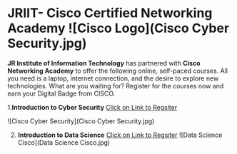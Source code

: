 # JRIIT- Cisco Certified Networking Academy  ![Cisco Logo](Cisco Cyber Security.jpg)
**JR Institute of Information Technology** has partnered with **Cisco Networking Academy** to offer the following online, self-paced courses. All you need is a laptop, internet connection, and the desire to explore new technologies. What are you waiting for? Register for the courses now and earn your Digital Badge from CISCO.

1.**Introduction to Cyber Security** [Click on Link to Regsiter](https://skillsforall.com/course/introduction-to-cybersecurity?courseLang=en-US&instance_id=8d91886e-bc09-49ca-b0af-1bb816d49a00)

![Cisco Cyber Security](Cisco Cyber Security.jpg)


2. **Introduction to Data Science** [Click on Link to Regsiter](https://skillsforall.com/course/introduction-data-science?courseLang=en-US&instance_id=61f18b95-945c-45d0-87e5-0d47bd241059)
![Data Science Cisco](Data Science Cisco.jpg)

